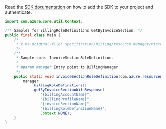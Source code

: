 Read the [SDK documentation](https://github.com/Azure/azure-sdk-for-java/blob/azure-resourcemanager-billing_1.0.0-beta.2/sdk/billing/azure-resourcemanager-billing/README.md) on how to add the SDK to your project and authenticate.

```java
import com.azure.core.util.Context;

/** Samples for BillingRoleDefinitions GetByInvoiceSection. */
public final class Main {
    /*
     * x-ms-original-file: specification/billing/resource-manager/Microsoft.Billing/stable/2020-05-01/examples/InvoiceSectionRoleDefinition.json
     */
    /**
     * Sample code: InvoiceSectionRoleDefinition.
     *
     * @param manager Entry point to BillingManager.
     */
    public static void invoiceSectionRoleDefinition(com.azure.resourcemanager.billing.BillingManager manager) {
        manager
            .billingRoleDefinitions()
            .getByInvoiceSectionWithResponse(
                "{billingAccountName}",
                "{billingProfileName}",
                "{invoiceSectionName}",
                "{billingRoleDefinitionName}",
                Context.NONE);
    }
}
```
